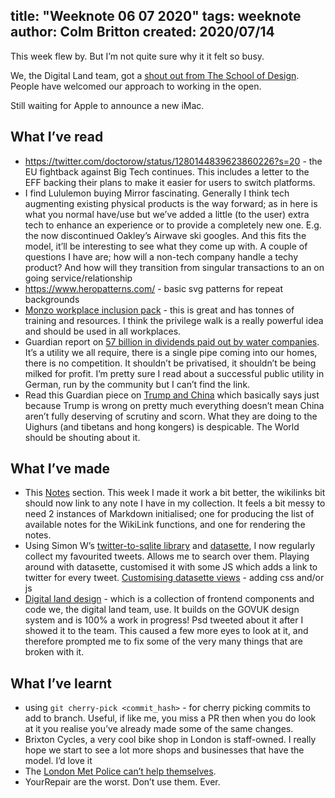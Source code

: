 title: "Weeknote 06 07 2020"
tags: weeknote
author: Colm Britton
created: 2020/07/14
--------------------

This week flew by. But I’m not quite sure why it it felt so busy.

We, the Digital Land team, got a [shout out from The School of Design](https://mailchi.mp/mrmurphy/the-periodical-0005). People have welcomed our approach to working in the open.

Still waiting for Apple to announce a new iMac.

## What I’ve read

* <https://twitter.com/doctorow/status/1280144839623860226?s=20> - the EU fightback against Big Tech continues. This includes a letter to the EFF backing their plans to make it easier for users to switch platforms.
* I find Lululemon buying Mirror fascinating. Generally I think tech augmenting existing physical products is the way forward; as in here is what you normal have/use but we’ve added a little (to the user) extra tech to enhance an experience or to provide a completely new one. E.g. the now discontinued Oakley’s Airwave ski googles. And this fits the model, it’ll be interesting to see what they come up with. A couple of questions I have are; how will a non-tech company handle a techy product? And how will they transition from singular transactions to an on going service/relationship
* <https://www.heropatterns.com/> - basic svg patterns for repeat backgrounds
* [Monzo workplace inclusion pack](https://monzo.com/blog/training-and-resources-to-help-you-make-your-organisation-more-inclusive) - this is great and has tonnes of training and resources. I think the privilege walk is a really powerful idea and should be used in all workplaces.
* Guardian report on [57 billion in dividends paid out by water companies](https://www.theguardian.com/environment/2020/jul/01/england-privatised-water-firms-dividends-shareholders). It’s a utility we all require, there is a single pipe coming into our homes, there is no competition. It shouldn’t be privatised, it shouldn’t be being milked for profit. I’m pretty sure I read about a successful public utility in German, run by the community but I can’t find the link.
* Read this Guardian piece on [Trump and China](https://www.theguardian.com/commentisfree/2020/jul/10/trump-china-beijing-hong-kong-uighurs) which basically says just because Trump is wrong on pretty much everything doesn’t mean China aren’t fully deserving of scrutiny and scorn. What they are doing to the Uighurs (and tibetans and hong kongers) is despicable. The World should be shouting about it.


## What I’ve made

* This [Notes](https://colmjude.com/notes/) section. This week I made it work a bit better, the wikilinks bit should now link to any note I have in my collection. It feels a bit messy to need 2 instances of Markdown initialised; one for producing the list of available notes for the WikiLink functions, and one for rendering the notes.
* Using Simon W’s [twitter-to-sqlite library](https://pypi.org/project/twitter-to-sqlite/) and [datasette](https://github.com/simonw/datasette), I now regularly collect my favourited tweets. Allows me to search over them. Playing around with datasette, customised it with some JS which adds a link to twitter for every tweet. [Customising datasette views](https://datasette.readthedocs.io/en/stable/custom_templates.html) - adding css and/or js
* [Digital land design](http://digital-land-design.herokuapp.com/) - which is a collection of frontend components and code we, the digital land team, use. It builds on the GOVUK design system and is 100% a work in progress! Psd tweeted about it after I showed it to the team. This caused a few more eyes to look at it, and therefore prompted me to fix some of the very many things that are broken with it.

## What I’ve learnt

* using `git cherry-pick <commit_hash>` - for cherry picking commits to add to branch. Useful, if like me, you miss a PR then when you do look at it you realise you’ve already made some of the same changes.
* Brixton Cycles, a very cool bike shop in London is staff-owned. I really hope we start to see a lot more shops and businesses that have the model. I’d love it 
* The [London Met Police can’t help themselves](https://twitter.com/ColmBritton/status/1280842081343287296).
* YourRepair are the worst. Don’t use them. Ever.
